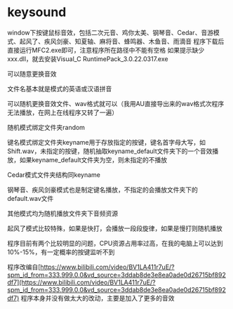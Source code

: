 # keysound
window下按键鼠标音效，包括二次元音、鸡你太美、钢琴音、Cedar、音游模式、起风了、疾风剑豪、知夏轴、麻将音、蜂鸣器、木鱼音、雨滴音
程序下载后直接运行MFC2.exe即可，注意程序所在路径中不能有空格
如果提示缺少xxx.dll，就去安装Visual_C RuntimePack_3.0.22.0317.exe

可以随意更换音效

文件名基本就是模式的英语或汉语拼音

可以随机更换音效文件、wav格式就可以（我用AU直接导出来的wav格式次程序无法播放，在网上在线程序又转了一遍）

随机模式绑定文件夹random

键名模式绑定文件夹keyname用于存放指定的按键，键名首字母大写，如Shift.wav，未指定的按键，随机抽取keyname_default文件夹下的一个音效播放，如果keyname_default文件夹为空，则未指定的不播放

Cedar模式文件夹结构同keyname

钢琴音、疾风剑豪模式也是制定键名播放，不指定的会播放文件夹下的default.wav文件

其他模式均为随机播放文件夹下音频资源

起风了模式比较特殊，如果是快打，会播放一段段旋律，如果是慢打则随机播放

程序目前有两个比较明显的问题，CPU资源占用率过高，在我的电脑上可以达到10%-15%，有一定概率的按键监听不到

程序改编自[https://www.bilibili.com/video/BV1LA411r7uE/?spm_id_from=333.999.0.0&vd_source=3ddab8de3e8ea0ade0d26715bf892df7](https://www.bilibili.com/video/BV1LA411r7uE/?spm_id_from=333.999.0.0&vd_source=3ddab8de3e8ea0ade0d26715bf892df7)
程序本身并没有做太大的改动，主要是加入了更多的音效
